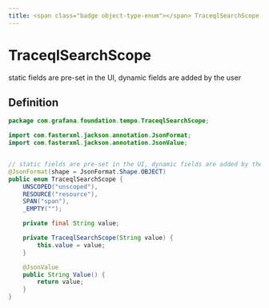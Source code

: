 ```yaml
---
title: <span class="badge object-type-enum"></span> TraceqlSearchScope
---
```

# <span class="badge object-type-enum"></span> TraceqlSearchScope

static fields are pre-set in the UI, dynamic fields are added by the user

## Definition

```java
package com.grafana.foundation.tempo.TraceqlSearchScope;

import com.fasterxml.jackson.annotation.JsonFormat;
import com.fasterxml.jackson.annotation.JsonValue;


// static fields are pre-set in the UI, dynamic fields are added by the user
@JsonFormat(shape = JsonFormat.Shape.OBJECT)
public enum TraceqlSearchScope {
    UNSCOPED("unscoped"),
    RESOURCE("resource"),
    SPAN("span"),
    _EMPTY("");

    private final String value;

    private TraceqlSearchScope(String value) {
        this.value = value;
    }

    @JsonValue
    public String Value() {
        return value;
    }
}

```
